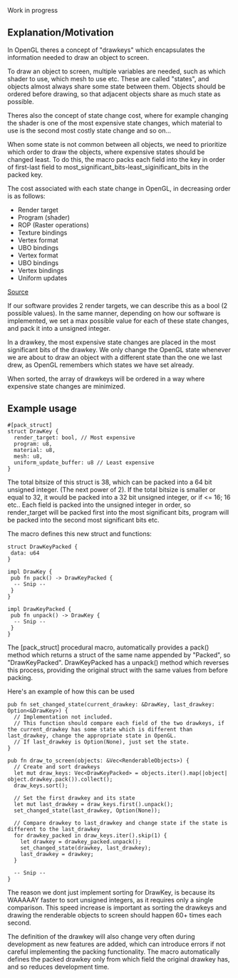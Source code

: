Work in progress

## Explanation/Motivation
In OpenGL theres a concept of "drawkeys" which encapsulates the information needed to draw an object to screen.

To draw an object to screen, multiple variables are needed, such as which shader to use, which mesh to use etc. These are called "states", and objects almost always share some state between them. Objects should be ordered before drawing, so that adjacent objects share as much state as possible.

Theres also the concept of state change cost, where for example changing the shader is one of the most expensive state changes, which material to use is the second most costly state change and so on...

When some state is not common between all objects, we need to prioritize which order to draw the objects, where expensive states should be changed least. To do this, the macro packs each field into the key in order of first-last field to most_significant_bits-least_siginificant_bits in the packed key.

The cost associated with each state change in OpenGL, in decreasing order is as follows:
  * Render target
  * Program (shader)
  * ROP (Raster operations)
  * Texture bindings
  * Vertex format
  * UBO bindings
  * Vertex format
  * UBO bindings
  * Vertex bindings
  * Uniform updates

[Source](https://www.youtube.com/watch?v=-bCeNzgiJ8I)

If our software provides 2 render targets, we can describe this as a bool (2 possible values).
In the same manner, depending on how our software is implemented, we set a max possible value for each of these state changes, and pack it into a unsigned integer. 

In a drawkey, the most expensive state changes are placed in the most significant bits of the drawkey. We only change the OpenGL state whenever we are about to draw an object with a different state than the one we last drew, as OpenGL remembers which states we have set already.

When sorted, the array of drawkeys will be ordered in a way where expensive state changes are minimized.

## Example usage
```
#[pack_struct]
struct DrawKey {
  render_target: bool, // Most expensive
  program: u8,
  material: u8,
  mesh: u8,
  uniform_update_buffer: u8 // Least expensive
}
```

The total bitsize of this struct is 38, which can be packed into a 64 bit unsigned integer. (The next power of 2).
If the total bitsize is smaller or equal to 32, it would be packed into a 32 bit unsigned integer, or if <= 16; 16 etc..
Each field is packed into the unsigned integer in order, so render_target will be packed first into the most significant bits, program will be packed into the second most significant bits etc.

The macro defines this new struct and functions:

```
struct DrawKeyPacked {
 data: u64
}

impl DrawKey {
 pub fn pack() -> DrawKeyPacked {
  -- Snip --
 }
}

impl DrawKeyPacked {
 pub fn unpack() -> DrawKey {
  -- Snip --
 }
}
```

The [pack_struct] procedural macro, automatically provides a pack() method which returns a struct of the same name appended by "Packed", so "DrawKeyPacked". DrawKeyPacked has a unpack() method which reverses this process, providing the original struct with the same values from before packing.

Here's an example of how this can be used
```
pub fn set_changed_state(current_drawkey: &DrawKey, last_drawkey: Option<&DrawKey>) {
  // Implementation not included.
  // This function should compare each field of the two drawkeys, if the current_drawkey has some state which is different than last_drawkey, change the appropriate state in OpenGL.
  // If last_drawkey is Option(None), just set the state.
}

pub fn draw_to_screen(objects: &Vec<RenderableObjects>) {
  // Create and sort drawkeys
  let mut draw_keys: Vec<DrawKeyPacked> = objects.iter().map(|object| object.drawkey.pack()).collect();
  draw_keys.sort();
  
  // Set the first drawkey and its state
  let mut last_drawkey = draw_keys.first().unpack();
  set_changed_state(last_drawkey, Option(None));
  
  // Compare drawkey to last_drawkey and change state if the state is different to the last_drawkey
  for drawkey_packed in draw_keys.iter().skip(1) {
    let drawkey = drawkey_packed.unpack();
    set_changed_state(drawkey, last_drawkey);
    last_drawkey = drawkey;
  }
  
  -- Snip --
}
```

The reason we dont just implement sorting for DrawKey, is because its WAAAAAY faster to sort unsigned integers, as it requires only a single comparison. This speed increase is important as sorting the drawkeys and drawing the renderable objects to screen should happen 60+ times each second. 

The definition of the drawkey will also change very often during development as new features are added, which can introduce errors if not careful implementing the packing functionality. The macro automatically defines the packed drawkey only from which field the original drawkey has, and so reduces development time.

